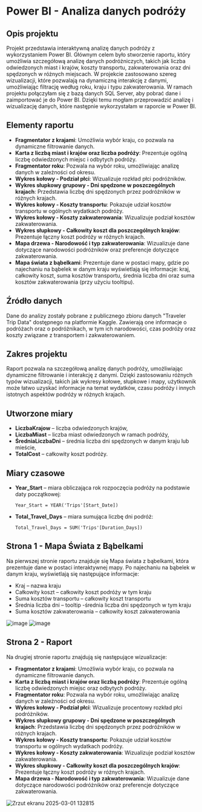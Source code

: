 # Power BI - Analiza danych podróży

## Opis projektu
Projekt przedstawia interaktywną analizę danych podróży z wykorzystaniem Power BI. Głównym celem było stworzenie raportu, który umożliwia szczegółową analizę danych podróżniczych, takich jak liczba odwiedzonych miast i krajów, koszty transportu, zakwaterowania oraz dni spędzonych w różnych miejscach. W projekcie zastosowano szereg wizualizacji, które pozwalają na dynamiczną interakcję z danymi, umożliwiając filtrację według roku, kraju i typu zakwaterowania. W ramach projektu połączyłam się z bazą danych SQL Server, aby pobrać dane i zaimportować je do Power BI. Dzięki temu mogłam przeprowadzić analizę i wizualizację danych, które następnie wykorzystałam w raporcie w Power BI.



## Elementy raportu

- **Fragmentator z krajami**: Umożliwia wybór kraju, co pozwala na dynamiczne filtrowanie danych.
- **Karta z liczbą miast i krajów oraz liczba podróży**: Prezentuje ogólną liczbę odwiedzonych miejsc i odbytych podróży.
- **Fragmentator roku**: Pozwala na wybór roku, umożliwiając analizę danych w zależności od okresu.
- **Wykres kołowy - Podział płci**: Wizualizuje rozkład płci podróżników.
- **Wykres słupkowy grupowy - Dni spędzone w poszczególnych krajach**: Przedstawia liczbę dni spędzonych przez podróżników w różnych krajach.
- **Wykres kołowy - Koszty transportu**: Pokazuje udział kosztów transportu w ogólnych wydatkach podróży.
- **Wykres kołowy - Koszty zakwaterowania**: Wizualizuje podział kosztów zakwaterowania.
- **Wykres słupkowy - Całkowity koszt dla poszczególnych krajów**: Prezentuje łączny koszt podróży w różnych krajach.
- **Mapa drzewa - Narodowość i typ zakwaterowania**: Wizualizuje dane dotyczące narodowości podróżników oraz preferencje dotyczące zakwaterowania.
- **Mapa świata z bąbelkami**: Prezentuje dane w postaci mapy, gdzie po najechaniu na bąbelek w danym kraju wyświetlają się informacje: kraj, całkowity koszt, suma kosztów transportu, średnia liczba dni oraz suma kosztów zakwaterowania (przy użyciu tooltipu).

## Źródło danych
Dane do analizy zostały pobrane z publicznego zbioru danych "Traveler Trip Data" dostępnego na platformie Kaggle. Zawierają one informacje o podróżach oraz o podróżnikach, w tym ich narodowości, czas podróży oraz koszty związane z transportem i zakwaterowaniem.

## Zakres projektu
Raport pozwala na szczegółową analizę danych podróży, umożliwiając dynamiczne filtrowanie i interakcję z danymi. Dzięki zastosowaniu różnych typów wizualizacji, takich jak wykresy kołowe, słupkowe i mapy, użytkownik może łatwo uzyskać informacje na temat wydatków, czasu podróży i innych istotnych aspektów podróży w różnych krajach.

## Utworzone miary

- **LiczbaKrajow** – liczba odwiedzonych krajów,
- **LiczbaMiast** – liczba miast odwiedzonych w ramach podróży,
- **ŚredniaLiczbaDni** – średnia liczba dni spędzonych w danym kraju lub mieście,
- **TotalCost** – całkowity koszt podróży.

## Miary czasowe

- **Year_Start** – miara obliczająca rok rozpoczęcia podróży na podstawie daty początkowej:
  ```DAX
  Year_Start = YEAR('Trips'[Start_Date])
- **Total_Travel_Days** – miara sumująca liczbę dni podróż:
  ```DAX
  Total_Travel_Days = SUM('Trips'[Duration_Days]) 

## Strona 1 - Mapa Świata z Bąbelkami

Na pierwszej stronie raportu znajduje się Mapa świata z bąbelkami, która prezentuje dane w postaci interaktywnej mapy. Po najechaniu na bąbelek w danym kraju, wyświetlają się następujące informacje:

- Kraj – nazwa kraju
- Całkowity koszt – całkowity koszt podróży w tym kraju
- Suma kosztów transportu – całkowity koszt transportu
- Średnia liczba dni – tooltip -średnia liczba dni spędzonych w tym kraju
- Suma kosztów zakwaterowania – całkowity koszt zakwaterowania



![image](https://github.com/user-attachments/assets/e9832148-7228-4a35-83d5-74e1465a8e56)
![image](https://github.com/user-attachments/assets/3a8d4653-b73c-48d6-82e5-a735eae9bfdd)

## Strona 2 - Raport


Na drugiej stronie raportu znajdują się następujące wizualizacje:

- **Fragmentator z krajami**: Umożliwia wybór kraju, co pozwala na dynamiczne filtrowanie danych.
- **Karta z liczbą miast i krajów oraz liczbą podróży**: Prezentuje ogólną liczbę odwiedzonych miejsc oraz odbytych podróży.
- **Fragmentator roku**: Pozwala na wybór roku, umożliwiając analizę danych w zależności od okresu.
- **Wykres kołowy - Podział płci**: Wizualizuje procentowy rozkład płci podróżników.
- **Wykres słupkowy grupowy - Dni spędzone w poszczególnych krajach**: Przedstawia liczbę dni spędzonych przez podróżników w różnych krajach.
- **Wykres kołowy - Koszty transportu**: Pokazuje udział kosztów transportu w ogólnych wydatkach podróży.
- **Wykres kołowy - Koszty zakwaterowania**: Wizualizuje podział kosztów zakwaterowania.
- **Wykres słupkowy - Całkowity koszt dla poszczególnych krajów**: Prezentuje łączny koszt podróży w różnych krajach.
- **Mapa drzewa - Narodowość i typ zakwaterowania**: Wizualizuje dane dotyczące narodowości podróżników oraz preferencje dotyczące zakwaterowania.
  

![Zrzut ekranu 2025-03-01 132815](https://github.com/user-attachments/assets/3ec4eb16-43d7-47e0-a179-656d601d958f)






